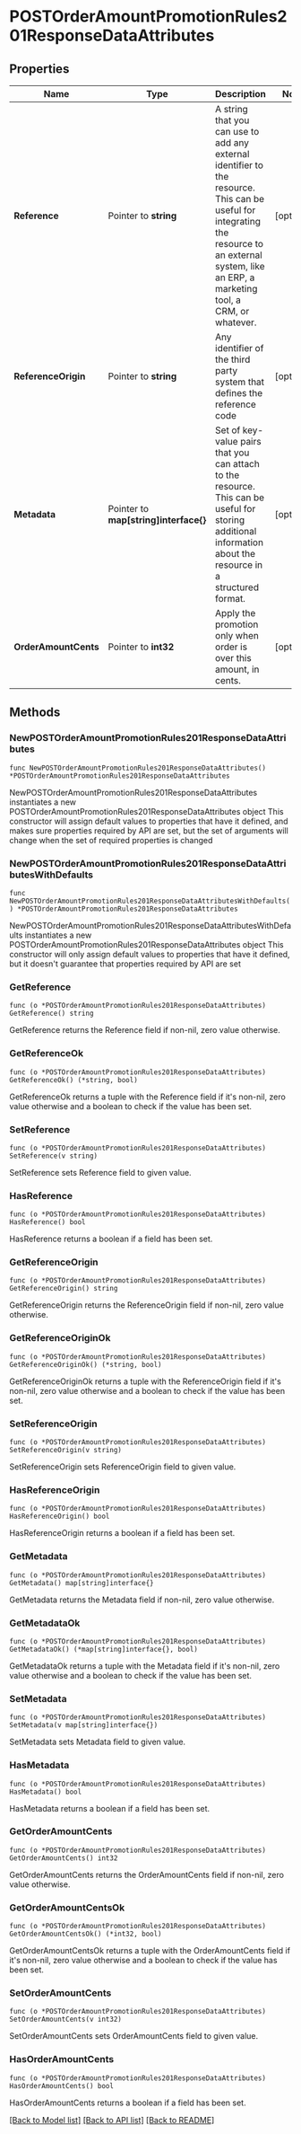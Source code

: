 # POSTOrderAmountPromotionRules201ResponseDataAttributes

## Properties

Name | Type | Description | Notes
------------ | ------------- | ------------- | -------------
**Reference** | Pointer to **string** | A string that you can use to add any external identifier to the resource. This can be useful for integrating the resource to an external system, like an ERP, a marketing tool, a CRM, or whatever. | [optional] 
**ReferenceOrigin** | Pointer to **string** | Any identifier of the third party system that defines the reference code | [optional] 
**Metadata** | Pointer to **map[string]interface{}** | Set of key-value pairs that you can attach to the resource. This can be useful for storing additional information about the resource in a structured format. | [optional] 
**OrderAmountCents** | Pointer to **int32** | Apply the promotion only when order is over this amount, in cents. | [optional] 

## Methods

### NewPOSTOrderAmountPromotionRules201ResponseDataAttributes

`func NewPOSTOrderAmountPromotionRules201ResponseDataAttributes() *POSTOrderAmountPromotionRules201ResponseDataAttributes`

NewPOSTOrderAmountPromotionRules201ResponseDataAttributes instantiates a new POSTOrderAmountPromotionRules201ResponseDataAttributes object
This constructor will assign default values to properties that have it defined,
and makes sure properties required by API are set, but the set of arguments
will change when the set of required properties is changed

### NewPOSTOrderAmountPromotionRules201ResponseDataAttributesWithDefaults

`func NewPOSTOrderAmountPromotionRules201ResponseDataAttributesWithDefaults() *POSTOrderAmountPromotionRules201ResponseDataAttributes`

NewPOSTOrderAmountPromotionRules201ResponseDataAttributesWithDefaults instantiates a new POSTOrderAmountPromotionRules201ResponseDataAttributes object
This constructor will only assign default values to properties that have it defined,
but it doesn't guarantee that properties required by API are set

### GetReference

`func (o *POSTOrderAmountPromotionRules201ResponseDataAttributes) GetReference() string`

GetReference returns the Reference field if non-nil, zero value otherwise.

### GetReferenceOk

`func (o *POSTOrderAmountPromotionRules201ResponseDataAttributes) GetReferenceOk() (*string, bool)`

GetReferenceOk returns a tuple with the Reference field if it's non-nil, zero value otherwise
and a boolean to check if the value has been set.

### SetReference

`func (o *POSTOrderAmountPromotionRules201ResponseDataAttributes) SetReference(v string)`

SetReference sets Reference field to given value.

### HasReference

`func (o *POSTOrderAmountPromotionRules201ResponseDataAttributes) HasReference() bool`

HasReference returns a boolean if a field has been set.

### GetReferenceOrigin

`func (o *POSTOrderAmountPromotionRules201ResponseDataAttributes) GetReferenceOrigin() string`

GetReferenceOrigin returns the ReferenceOrigin field if non-nil, zero value otherwise.

### GetReferenceOriginOk

`func (o *POSTOrderAmountPromotionRules201ResponseDataAttributes) GetReferenceOriginOk() (*string, bool)`

GetReferenceOriginOk returns a tuple with the ReferenceOrigin field if it's non-nil, zero value otherwise
and a boolean to check if the value has been set.

### SetReferenceOrigin

`func (o *POSTOrderAmountPromotionRules201ResponseDataAttributes) SetReferenceOrigin(v string)`

SetReferenceOrigin sets ReferenceOrigin field to given value.

### HasReferenceOrigin

`func (o *POSTOrderAmountPromotionRules201ResponseDataAttributes) HasReferenceOrigin() bool`

HasReferenceOrigin returns a boolean if a field has been set.

### GetMetadata

`func (o *POSTOrderAmountPromotionRules201ResponseDataAttributes) GetMetadata() map[string]interface{}`

GetMetadata returns the Metadata field if non-nil, zero value otherwise.

### GetMetadataOk

`func (o *POSTOrderAmountPromotionRules201ResponseDataAttributes) GetMetadataOk() (*map[string]interface{}, bool)`

GetMetadataOk returns a tuple with the Metadata field if it's non-nil, zero value otherwise
and a boolean to check if the value has been set.

### SetMetadata

`func (o *POSTOrderAmountPromotionRules201ResponseDataAttributes) SetMetadata(v map[string]interface{})`

SetMetadata sets Metadata field to given value.

### HasMetadata

`func (o *POSTOrderAmountPromotionRules201ResponseDataAttributes) HasMetadata() bool`

HasMetadata returns a boolean if a field has been set.

### GetOrderAmountCents

`func (o *POSTOrderAmountPromotionRules201ResponseDataAttributes) GetOrderAmountCents() int32`

GetOrderAmountCents returns the OrderAmountCents field if non-nil, zero value otherwise.

### GetOrderAmountCentsOk

`func (o *POSTOrderAmountPromotionRules201ResponseDataAttributes) GetOrderAmountCentsOk() (*int32, bool)`

GetOrderAmountCentsOk returns a tuple with the OrderAmountCents field if it's non-nil, zero value otherwise
and a boolean to check if the value has been set.

### SetOrderAmountCents

`func (o *POSTOrderAmountPromotionRules201ResponseDataAttributes) SetOrderAmountCents(v int32)`

SetOrderAmountCents sets OrderAmountCents field to given value.

### HasOrderAmountCents

`func (o *POSTOrderAmountPromotionRules201ResponseDataAttributes) HasOrderAmountCents() bool`

HasOrderAmountCents returns a boolean if a field has been set.


[[Back to Model list]](../README.md#documentation-for-models) [[Back to API list]](../README.md#documentation-for-api-endpoints) [[Back to README]](../README.md)


